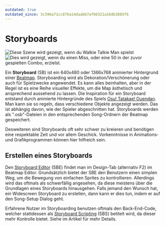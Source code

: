 ```yaml
---
outdated: true
outdated_since: 3c596a71cc876a14daabb7af66321a16db3885f6
---
```


# Storyboards

![Diese Szene wird gezeigt, wenn du Walkie Talkie Man spielst](img/Sbpassing.png "Diese Szene wird gezeigt, wenn du Walkie Talkie Man spielst")
![Dies wird gezeigt, wenn du einen Miss, oder eine 50 in der zuvor gespielten Combo, erzielst.](img/Sbfailing.png "Dies wird gezeigt, wenn du einen Miss, oder eine 50 in der zuvor gespielten Combo, erzielst.")

Ein **Storyboard** (SB) ist ein 640x480 oder 1366x768 animierter Hintergrund einer [Beatmap](/wiki/Beatmap). Storyboarding wird als Dekoration/Verschönerung oder auch für Spielzwecke angewendet. Es kann alles beinhalten, aber in der Regel ist es eine Reihe visueller Effekte, um die Map ästhetisch und ansprechend aussehend zu lassen. Die Inspiration für ein Storyboard entstand durch animierte Hintergründe des Spiels [Osu! Tatakae! Ouendan](http://en.wikipedia.org/wiki/Osu!_Tatakae!_Ouendan). Man kann sie so regeln, dass verschiedene Objekte angezeigt werden. Das ist abhängig davon, wie der Spieler abgeschnitten hat. Storyboards werden als ".osb"-Dateien in den entsprechenden Song-Ordnern der Beatmap gespeichert.

Desweiteren sind Storyboards oft sehr schwer zu kreieren und benötigen eine respektable Zeit und vor allem Geschick. Vorkenntnisse in Animations- und Grafikprogrammen können hier hilfreich sein.

## Erstellen eines Storyboards

Den [Storyboard Editor](/wiki/Storyboard_Editor) (SBE) findet man im Design-Tab (alternativ F2) im Beatmap Editor. Grundsätzlich bietet der SBE den Benutzern einen simplen Weg, um die Bewegung von einfachen Sprites zu kontrollieren. Allerdings wird das oftmals als schwerfällig angesehen, da diese meistens über die Grundlagen eines Storyboards hinausgehen. Falls jemand den Wunsch hat, ein Widescreen Storyboard zu erstellen, dann kann er dies tun, indem er auf den Song-Setup Dialog geht.

Erfahrene Nutzer im Storyboarding benutzen oftmals den Back-End-Code, welcher stattdessen als [Storyboard Scripting](/wiki/Storyboard_Scripting) (SBS) betitelt wird, da dieser mehr Kontrolle bietet. Siehe im Artikel für mehr Details.
